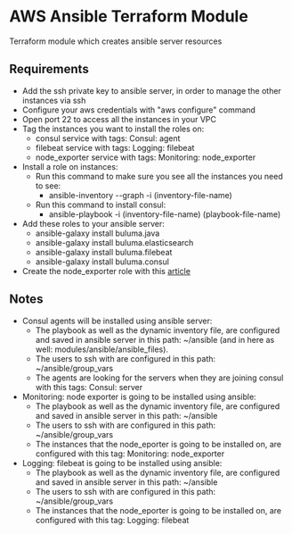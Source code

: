# AWS Ansible Terraform Module

Terraform module which creates ansible server resources

## Requirements

- Add the ssh private key to ansible server, in order to manage the other instances via ssh
- Configure your aws credentials with "aws configure" command
- Open port 22 to access all the instances in your VPC
- Tag the instances you want to install the roles on:
  - consul service with tags: Consul: agent
  - filebeat service with tags: Logging: filebeat
  - node_exporter service with tags: Monitoring: node_exporter
- Install a role on instances:
    - Run this command to make sure you see all the instances you need to see:
        - ansible-inventory --graph -i (inventory-file-name)
    - Run this command to install consul:
        - ansible-playbook -i (inventory-file-name) (playbook-file-name)
- Add these roles to your ansible server:
  - ansible-galaxy install buluma.java
  - ansible-galaxy install buluma.elasticsearch
  - ansible-galaxy install buluma.filebeat
  - ansible-galaxy install buluma.consul
- Create the node_exporter role with this [article](https://blog.devops4me.com/install-grafana-prometheus-node_exporter-using-ansible/)

## Notes

- Consul agents will be installed using ansible server:
  - The playbook as well as the dynamic inventory file, are configured and saved in ansible server in this path: ~/ansible (and in here as well: modules/ansible/ansible_files).
  - The users to ssh with are configured in this path: ~/ansible/group_vars
  - The agents are looking for the servers when they are joining consul with this tags: Consul: server
- Monitoring: node exporter is going to be installed using ansible:
  - The playbook as well as the dynamic inventory file, are configured and saved in ansible server in this path: ~/ansible
  - The users to ssh with are configured in this path: ~/ansible/group_vars
  - The instances that the node_eporter is going to be installed on, are configured with this tag: Monitoring: node_exporter
- Logging: filebeat is going to be installed using ansible:
  - The playbook as well as the dynamic inventory file, are configured and saved in ansible server in this path: ~/ansible
  - The users to ssh with are configured in this path: ~/ansible/group_vars
  - The instances that the node_eporter is going to be installed on, are configured with this tag: Logging: filebeat
